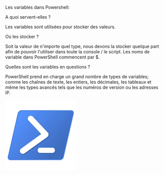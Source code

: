 Les variables dans Powershell:

A quoi servent-elles ?

Les variables sont utilisées pour stocker des valeurs.

Où les stocker ?

Soit la valeur de n'importe quel type, nous devons la stocker quelque part afin de pouvoir l'utiliser dans toute la console / le script. Les noms de variable dans PowerShell commencent par $.

Quelles sont les variables en questions ? 

PowerShell prend en charge un grand nombre de types de variables; comme les chaînes de texte, les entiers, les décimales, les tableaux et même les types avancés tels que les numéros de version ou les adresses IP.

![](https://github.com/EnzoooPNT/Powershell/blob/main/IMAGE/powershell%20logo.jpg)
